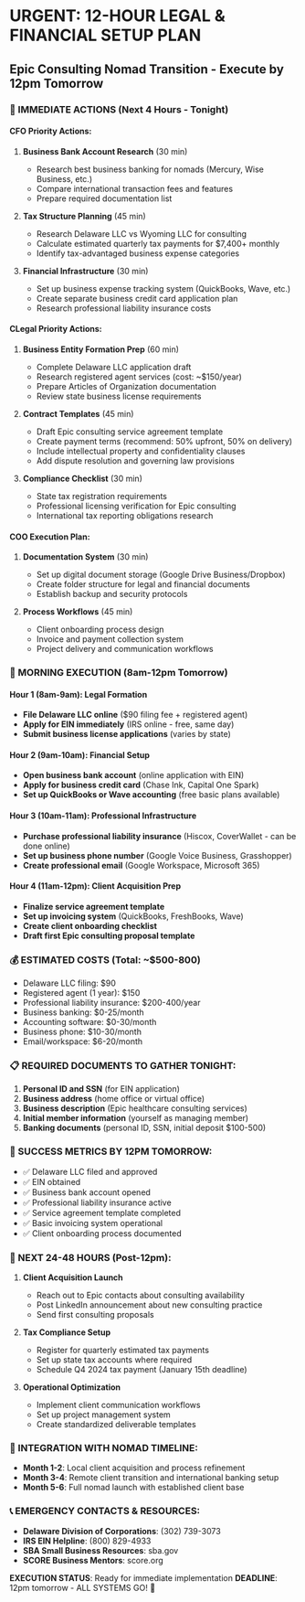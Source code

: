 # URGENT: 12-HOUR LEGAL & FINANCIAL SETUP PLAN
## Epic Consulting Nomad Transition - Execute by 12pm Tomorrow

### 🚨 IMMEDIATE ACTIONS (Next 4 Hours - Tonight)

#### CFO Priority Actions:
1. **Business Bank Account Research** (30 min)
   - Research best business banking for nomads (Mercury, Wise Business, etc.)
   - Compare international transaction fees and features
   - Prepare required documentation list

2. **Tax Structure Planning** (45 min)
   - Research Delaware LLC vs Wyoming LLC for consulting
   - Calculate estimated quarterly tax payments for $7,400+ monthly
   - Identify tax-advantaged business expense categories

3. **Financial Infrastructure** (30 min)
   - Set up business expense tracking system (QuickBooks, Wave, etc.)
   - Create separate business credit card application plan
   - Research professional liability insurance costs

#### CLegal Priority Actions:
1. **Business Entity Formation Prep** (60 min)
   - Complete Delaware LLC application draft
   - Research registered agent services (cost: ~$150/year)
   - Prepare Articles of Organization documentation
   - Review state business license requirements

2. **Contract Templates** (45 min)
   - Draft Epic consulting service agreement template
   - Create payment terms (recommend: 50% upfront, 50% on delivery)
   - Include intellectual property and confidentiality clauses
   - Add dispute resolution and governing law provisions

3. **Compliance Checklist** (30 min)
   - State tax registration requirements
   - Professional licensing verification for Epic consulting
   - International tax reporting obligations research

#### COO Execution Plan:
1. **Documentation System** (30 min)
   - Set up digital document storage (Google Drive Business/Dropbox)
   - Create folder structure for legal and financial documents
   - Establish backup and security protocols

2. **Process Workflows** (45 min)
   - Client onboarding process design
   - Invoice and payment collection system
   - Project delivery and communication workflows

### 🎯 MORNING EXECUTION (8am-12pm Tomorrow)

#### Hour 1 (8am-9am): Legal Formation
- **File Delaware LLC online** ($90 filing fee + registered agent)
- **Apply for EIN immediately** (IRS online - free, same day)
- **Submit business license applications** (varies by state)

#### Hour 2 (9am-10am): Financial Setup
- **Open business bank account** (online application with EIN)
- **Apply for business credit card** (Chase Ink, Capital One Spark)
- **Set up QuickBooks or Wave accounting** (free basic plans available)

#### Hour 3 (10am-11am): Professional Infrastructure
- **Purchase professional liability insurance** (Hiscox, CoverWallet - can be done online)
- **Set up business phone number** (Google Voice Business, Grasshopper)
- **Create professional email** (Google Workspace, Microsoft 365)

#### Hour 4 (11am-12pm): Client Acquisition Prep
- **Finalize service agreement template**
- **Set up invoicing system** (QuickBooks, FreshBooks, Wave)
- **Create client onboarding checklist**
- **Draft first Epic consulting proposal template**

### 💰 ESTIMATED COSTS (Total: ~$500-800)
- Delaware LLC filing: $90
- Registered agent (1 year): $150
- Professional liability insurance: $200-400/year
- Business banking: $0-25/month
- Accounting software: $0-30/month
- Business phone: $10-30/month
- Email/workspace: $6-20/month

### 📋 REQUIRED DOCUMENTS TO GATHER TONIGHT:
1. **Personal ID and SSN** (for EIN application)
2. **Business address** (home office or virtual office)
3. **Business description** (Epic healthcare consulting services)
4. **Initial member information** (yourself as managing member)
5. **Banking documents** (personal ID, SSN, initial deposit $100-500)

### 🎯 SUCCESS METRICS BY 12PM TOMORROW:
- ✅ Delaware LLC filed and approved
- ✅ EIN obtained
- ✅ Business bank account opened
- ✅ Professional liability insurance active
- ✅ Service agreement template completed
- ✅ Basic invoicing system operational
- ✅ Client onboarding process documented

### 🚀 NEXT 24-48 HOURS (Post-12pm):
1. **Client Acquisition Launch**
   - Reach out to Epic contacts about consulting availability
   - Post LinkedIn announcement about new consulting practice
   - Send first consulting proposals

2. **Tax Compliance Setup**
   - Register for quarterly estimated tax payments
   - Set up state tax accounts where required
   - Schedule Q4 2024 tax payment (January 15th deadline)

3. **Operational Optimization**
   - Implement client communication workflows
   - Set up project management system
   - Create standardized deliverable templates

### 🔄 INTEGRATION WITH NOMAD TIMELINE:
- **Month 1-2**: Local client acquisition and process refinement
- **Month 3-4**: Remote client transition and international banking setup
- **Month 5-6**: Full nomad launch with established client base

### 📞 EMERGENCY CONTACTS & RESOURCES:
- **Delaware Division of Corporations**: (302) 739-3073
- **IRS EIN Helpline**: (800) 829-4933
- **SBA Small Business Resources**: sba.gov
- **SCORE Business Mentors**: score.org

**EXECUTION STATUS**: Ready for immediate implementation
**DEADLINE**: 12pm tomorrow - ALL SYSTEMS GO! 🚀